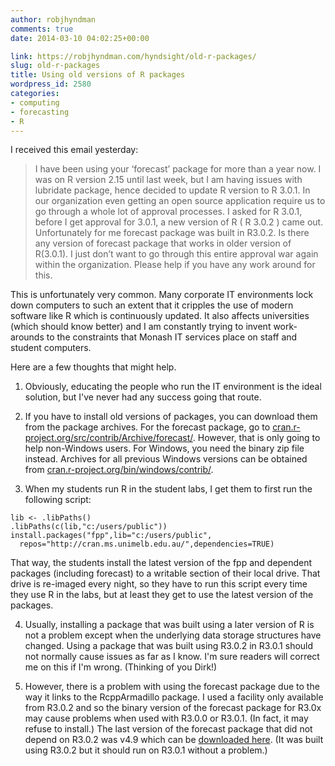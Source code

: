 ```yaml
---
author: robjhyndman
comments: true
date: 2014-03-10 04:02:25+00:00

link: https://robjhyndman.com/hyndsight/old-r-packages/
slug: old-r-packages
title: Using old versions of R packages
wordpress_id: 2580
categories:
- computing
- forecasting
- R
---
```


I received this email yesterday:




>I have been using your ‘forecast’ package for more than a year now. I was on R version 2.15 until last week, but I am having issues with lubridate package, hence decided to update R version to  R 3.0.1. In our organization even getting an open source application require us to go through a whole lot of approval processes. I asked for R 3.0.1,  before I get approval for 3.0.1, a new version of R ( R 3.0.2 ) came out. Unfortunately for me forecast package was built in R3.0.2. Is there any version of forecast package that works in older version of R(3.0.1). I just don’t want to go through this entire approval war again  within the organization.
Please help if you have any work around for this.



This is unfortunately very common. Many corporate IT environments lock down computers to such an extent that it cripples the use of modern software like R which is continuously updated. It also affects universities (which should know better) and I am constantly trying to invent work-arounds to the constraints that Monash IT services place on staff and student computers.

Here are a few thoughts that might help.<!-- more -->




  1. Obviously, educating the people who run the IT environment is the ideal solution, but I've never had any success going that route.


  2. If you have to install old versions of packages, you can download them from the package archives. For the forecast package, go to [cran.r-project.org/src/contrib/Archive/forecast/](http://cran.r-project.org/src/contrib/Archive/forecast/). However, that is only going to help non-Windows users. For Windows, you need the binary zip file instead. Archives for all previous Windows versions can be obtained from [cran.r-project.org/bin/windows/contrib/](http://cran.r-project.org/bin/windows/contrib/).


  3. When my students run R in the student labs, I get them to first run the following script:

    
    
    lib <- .libPaths()
    .libPaths(c(lib,"c:/users/public"))
    install.packages("fpp",lib="c:/users/public",
      repos="http://cran.ms.unimelb.edu.au/",dependencies=TRUE)
    


That way, the students install the latest version of the fpp and dependent packages (including forecast) to a writable section of their local drive. That drive is re-imaged every night, so they have to run this script every time they use R in the labs, but at least they get to use the latest version of the packages.


  4. Usually, installing a package that was built using a later version of R is not a problem except when the underlying data storage structures have changed. Using a package that was built using R3.0.2 in R3.0.1 should not normally cause issues as far as I know. I'm sure readers will correct me on this if I'm wrong. (Thinking of you Dirk!)

  5. However, there is a problem with using the forecast package due to the way it links to the RcppArmadillo package. I used a facility only available from R3.0.2 and so the binary version of the forecast package for R3.0x may cause problems when used with R3.0.0 or R3.0.1. (In fact, it may refuse to install.) The last version of the forecast package that did not depend on R3.0.2 was v4.9 which can be [downloaded here](https://www.dropbox.com/s/jphoafyl5w22zzi/forecast_4.9.zip). (It was built using R3.0.2 but it should run on R3.0.1 without a problem.)






